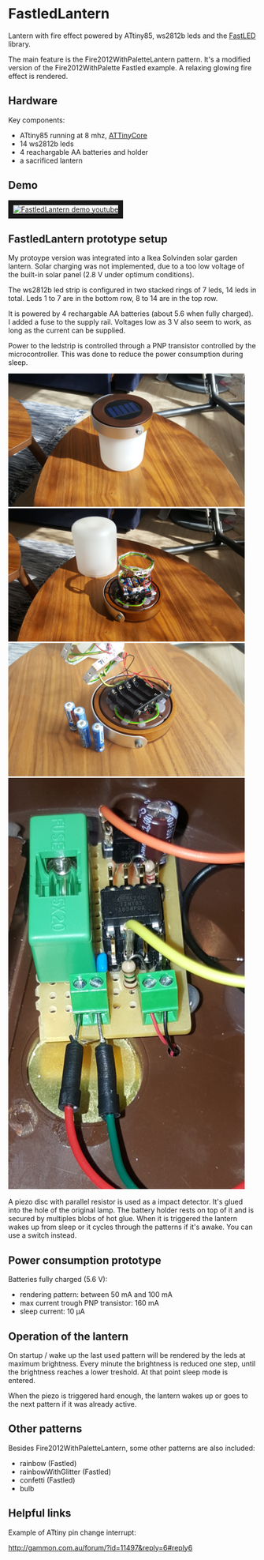 # FastledLantern
Lantern with fire effect powered by ATtiny85, ws2812b leds and the [FastLED](https://github.com/FastLED/FastLED) library.

The main feature is the Fire2012WithPaletteLantern pattern. It's a modified version of the Fire2012WithPalette Fastled example. A relaxing glowing fire effect is rendered.

## Hardware
Key components:
- ATtiny85 running at 8 mhz, [ATTinyCore](https://github.com/SpenceKonde/ATTinyCore)
- 14 ws2812b leds
- 4 reachargable AA batteries and holder
- a sacrificed lantern

## Demo

<a href="http://www.youtube.com/watch?feature=player_embedded&v=Jqpl8n0RjC8
" target="_blank"><img src="http://img.youtube.com/vi/Jqpl8n0RjC8/0.jpg" 
alt="FastledLantern demo youtube" width="480" height="360" border="10" /></a>

## FastledLantern prototype setup

My protoype version was integrated into a Ikea Solvinden solar garden lantern. Solar charging was not implemented, due to a too low voltage of the built-in solar panel (2.8 V under optimum conditions).

The ws2812b led strip is configured in two stacked rings of 7 leds, 14 leds in total. Leds 1 to 7 are in the bottom row, 8 to 14 are in the top row.

It is powered by 4 rechargable AA batteries (about 5.6 when fully charged). I added a fuse to the supply rail. Voltages low as 3 V also seem to work, as long as the current can be supplied.

Power to the ledstrip is controlled through a PNP transistor controlled by the microcontroller. This was done to reduce the power consumption during sleep.

<img src="https://raw.githubusercontent.com/chocotov1/FastledLantern/master/media/FastledLantern_prototype_01_small.jpg" width=480>
<img src="https://raw.githubusercontent.com/chocotov1/FastledLantern/master/media/FastledLantern_prototype_02_small.jpg" width=480>
<img src="https://raw.githubusercontent.com/chocotov1/FastledLantern/master/media/FastledLantern_prototype_03_small.jpg" width=480>
<img src="https://raw.githubusercontent.com/chocotov1/FastledLantern/master/media/FastledLantern_prototype_pcb.jpg" width=480>

A piezo disc with parallel resistor is used as a impact detector. It's glued into the hole of the original lamp. The battery holder rests on top of it and is secured by multiples blobs of hot glue. When it is triggered the lantern wakes up from sleep  or it cycles through the patterns if it's awake. You can use a switch instead.

## Power consumption prototype
Batteries fully charged (5.6 V):
- rendering pattern: between 50 mA and 100 mA
- max current trough PNP transistor: 160 mA
- sleep current: 10 μA

## Operation of the lantern
On startup / wake up the last used pattern will be rendered by the leds at maximum brightness. Every minute the brightness is reduced one step, until the brightness reaches a lower treshold. At that point sleep mode is entered.

When the piezo is triggered hard enough, the lantern wakes up or goes to the next pattern if it was already active.

## Other patterns

Besides Fire2012WithPaletteLantern, some other patterns are also included:
- rainbow (Fastled)
- rainbowWithGlitter (Fastled)
- confetti (Fastled)
- bulb

## Helpful links
Example of ATtiny pin change interrupt:

http://gammon.com.au/forum/?id=11497&reply=6#reply6
